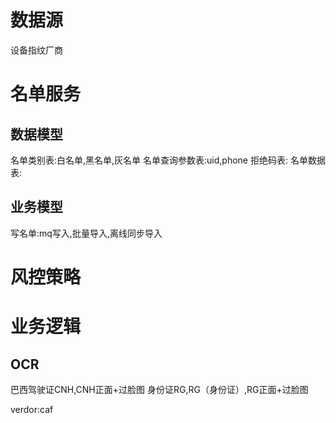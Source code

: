 # 数据源
设备指纹厂商

# 名单服务
## 数据模型
名单类别表:白名单,黑名单,灰名单
名单查询参数表:uid,phone
拒绝码表:
名单数据表:

## 业务模型
写名单:mq写入,批量导入,离线同步导入

# 风控策略

# 业务逻辑
## OCR
巴西驾驶证CNH,CNH正面+过脸图
身份证RG,RG（身份证）,RG正面+过脸图


verdor:caf